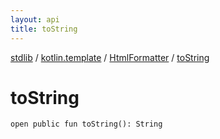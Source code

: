 ```yaml
---
layout: api
title: toString
---
```

[stdlib](../../index.html) / [kotlin.template](../index.html) / [HtmlFormatter](index.html) / [toString](toString.html)

# toString

```
open public fun toString(): String
```
